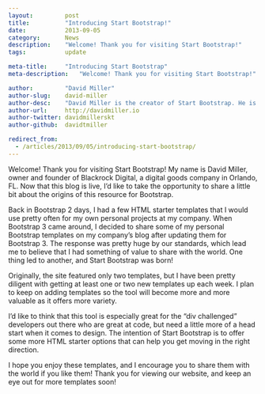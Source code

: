 ```yaml
---
layout:			post
title:			"Introducing Start Bootstrap!"
date:			2013-09-05
category:		News
description:	"Welcome! Thank you for visiting Start Bootstrap!"
tags:			update

meta-title:		"Introducing Start Bootstrap"
meta-description:	"Welcome! Thank you for visiting Start Bootstrap!"

author:			"David Miller"
author-slug:	david-miller
author-desc:	"David Miller is the creator of Start Bootstrap. He is a front end web designer and developer working out of sunny Orlando, Florida."
author-url:		http://davidmiller.io
author-twitter:	davidmillerskt
author-github:	davidtmiller

redirect_from:
  - /articles/2013/09/05/introducing-start-bootstrap/
---
```


Welcome! Thank you for visiting Start Bootstrap! My name is David Miller, owner and founder of Blackrock Digital, a digital goods company in Orlando, FL. Now that this blog is live, I’d like to take the opportunity to share a little bit about the origins of this resource for Bootstrap.

Back in Bootstrap 2 days, I had a few HTML starter templates that I would use pretty often for my own personal projects at my company. When Bootstrap 3 came around, I decided to share some of my personal Bootstrap templates on my company’s blog after updating them for Bootstrap 3. The response was pretty huge by our standards, which lead me to believe that I had something of value to share with the world. One thing led to another, and Start Bootstrap was born!

Originally, the site featured only two templates, but I have been pretty diligent with getting at least one or two new templates up each week. I plan to keep on adding templates so the tool will become more and more valuable as it offers more variety.

I’d like to think that this tool is especially great for the “div challenged” developers out there who are great at code, but need a little more of a head start when it comes to design. The intention of Start Bootstrap is to offer some more HTML starter options that can help you get moving in the right direction.

I hope you enjoy these templates, and I encourage you to share them with the world if you like them! Thank you for viewing our website, and keep an eye out for more templates soon!
